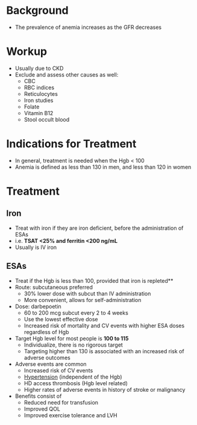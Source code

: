 
# Background
-   The prevalence of anemia increases as the GFR decreases

# Workup
-   Usually due to CKD
-   Exclude and assess other causes as well:
	-   CBC
	-   RBC indices
	-   Reticulocytes
	-   Iron studies
	-   Folate
	-   Vitamin B12
	-   Stool occult blood

# Indications for Treatment
-   In general, treatment is needed when the Hgb < 100
-   Anemia is defined as less than 130 in men, and less than 120 in women

# Treatment
## Iron
-   Treat with iron if they are iron deficient, before the administration of ESAs
-   i.e. **TSAT <25% and ferritin <200 ng/mL**
-   Usually is IV iron

## ESAs
- Treat if the Hgb is less than 100, provided that iron is repleted**
-   Route: subcutaneous preferred
	-   30% lower dose with subcut than IV administration
	-   More convenient, allows for self-administration
-   Dose: darbepoetin
	-   60 to 200 mcg subcut every 2 to 4 weeks
	-   Use the lowest effective dose
	-   Increased risk of mortality and CV events with higher ESA doses regardless of Hgb
-   Target Hgb level for most people is **100 to 115**
	-   Individualize, there is no rigorous target
	-   Targeting higher than 130 is associated with an increased risk of adverse outcomes
-   Adverse events are common
	-   Increased risk of CV events
	-   [Hypertension](../../Cardiology/Hypertension.md) (independent of the Hgb)
	-   HD access thrombosis (Hgb level related)
	-   Higher rates of adverse events in history of stroke or malignancy
-   Benefits consist of
	-   Reduced need for transfusion
	-   Improved QOL
	-   Improved exercise tolerance and LVH
